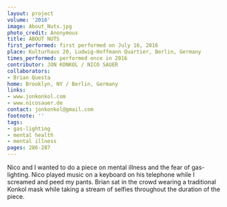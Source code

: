 ```yaml
---
layout: project
volume: '2016'
image: About_Nuts.jpg
photo_credit: Anonymous
title: ABOUT NUTS
first_performed: first performed on July 16, 2016
place: Kulturhaus 20, Ludwig-Hoffmann Quartier, Berlin, Germany
times_performed: performed once in 2016
contributor: JON KONKOL / NICO SAUER
collaborators:
- Brian Questa
home: Brooklyn, NY / Berlin, Germany
links:
- www.jonkonkol.com
- www.nicosauer.de
contact: jonkonkol@gmail.com
footnote: ''
tags:
- gas-lighting
- mental health
- mental illness
pages: 286-287
---
```


Nico and I wanted to do a piece on mental illness and the fear of gas-lighting. Nico played music on a keyboard on his telephone while I screamed and peed my pants. Brian sat in the crowd wearing a traditional Konkol mask while taking a stream of selfies throughout the duration of the piece.
